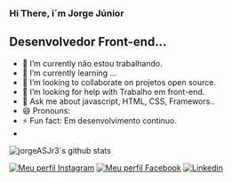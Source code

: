 ### Hi There, i´m Jorge Júnior
##  Desenvolvedor Front-end...


- 🔭 I’m currently  não estou trabalhando.
- 🌱 I’m currently learning ...
- 👯 I’m looking to collaborate on projetos open source.
- 🤔 I’m looking for help with  Trabalho em front-end.
- 💬 Ask me about  javascript, HTML, CSS, Framewors..
- 😄 Pronouns:
- ⚡ Fun fact: Em desenvolvimento continuo.
- 
![jorgeASJr3´s github stats](https://github-readme-stats.vercel.app/api?username=jorgeasjr3&show_icons=true&theme=blue-green)

[![Meu perfil Instagram](https://img.shields.io/badge/-Instagram-orange)](https://www.instagram.com/jorgesjr7)
[![Meu perfil Facebook](https://img.shields.io/badge/-Facebook-blue)](https://www.facebook.com/jorgejunior/)
[![Linkedin](https://img.shields.io/badge/-Linkedin-0D0D0D?style=flatslabelColor=0D0D0D&logo=Linkedin&Color=blue)](https://www.linkedin.com/in/jorge-a-s-jr7/)

